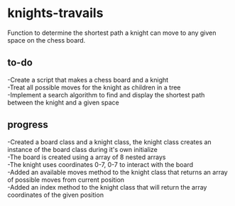# knights-travails  
Function to determine the shortest path a knight can move to any given space on the chess board.  

## to-do  
-Create a script that makes a chess board and a knight  
-Treat all possible moves for the knight as children in a tree  
-Implement a search algorithm to find and display the shortest path between the knight and a given space  

## progress  
-Created a board class and a knight class, the knight class creates an instance of the board class during it's own initialize  
-The board is created using a array of 8 nested arrays  
-The knight uses coordinates 0-7, 0-7 to interact with the board  
-Added an available moves method to the knight class that returns an array of possible moves from current position  
-Added an index method to the knight class that will return the array coordinates of the given position  